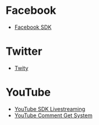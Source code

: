 # Facebook
* [Facebook SDK](https://github.com/facebook/facebook-sdk-for-unity)
# Twitter
* [Twity](https://github.com/toofusan/Twity)

# YouTube
* [YouTube SDK Livestreaming](https://github.com/SHanDesign1993/Youtube-SDK-LiveStreaming-Unity)
* [YouTube Comment Get System](https://github.com/XakazukinX/YouTubeCommentGetSystem)
